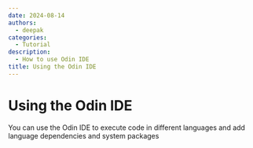 ```yaml
---
date: 2024-08-14
authors:
  - deepak
categories:
  - Tutorial
description:
  - How to use Odin IDE
title: Using the Odin IDE
---
```


# Using the Odin IDE

You can use the Odin IDE to execute code in different languages and add language dependencies and system packages
